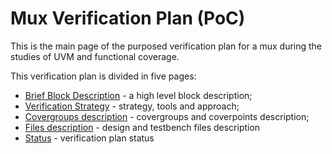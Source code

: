# Mux Verification Plan (PoC)

This is the main page of the purposed verification plan for a mux during the studies of UVM and functional coverage.

This verification plan is divided in five pages:
* [Brief Block Description](brief.md) - a high level block description;
* [Verification Strategy](strategy.md) - strategy, tools and approach;
* [Covergroups description](cv_description.md) - covergroups and coverpoints description;
* [Files description](files.md) - design and testbench files description
* [Status](status.md) - verification plan status

